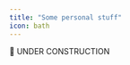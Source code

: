 ```yaml
---
title: "Some personal stuff"
icon: bath
---
```



<span class = "Large">:construction_worker:
 UNDER CONSTRUCTION </span>
